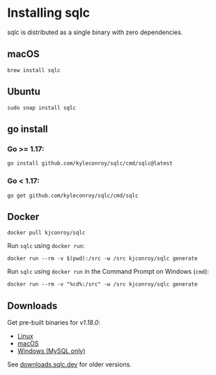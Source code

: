 # Installing sqlc

sqlc is distributed as a single binary with zero dependencies.

## macOS

```
brew install sqlc
```

## Ubuntu

```
sudo snap install sqlc
```

## go install 

### Go >= 1.17:

```
go install github.com/kyleconroy/sqlc/cmd/sqlc@latest
```

### Go < 1.17:

```
go get github.com/kyleconroy/sqlc/cmd/sqlc
```

## Docker

```
docker pull kjconroy/sqlc
```

Run `sqlc` using `docker run`:

```
docker run --rm -v $(pwd):/src -w /src kjconroy/sqlc generate
```

Run `sqlc` using `docker run` in the Command Prompt on Windows (`cmd`):

```
docker run --rm -v "%cd%:/src" -w /src kjconroy/sqlc generate
```

## Downloads

Get pre-built binaries for *v1.18.0*:

- [Linux](https://github.com/kyleconroy/sqlc/releases/download/v1.18.0/sqlc_1.18.0_linux_amd64.tar.gz)
- [macOS](https://github.com/kyleconroy/sqlc/releases/download/v1.18.0/sqlc_1.18.0_darwin_amd64.zip)
- [Windows (MySQL only)](https://github.com/kyleconroy/sqlc/releases/download/v1.18.0/sqlc_1.18.0_windows_amd64.zip)

See [downloads.sqlc.dev](https://downloads.sqlc.dev/) for older versions.
